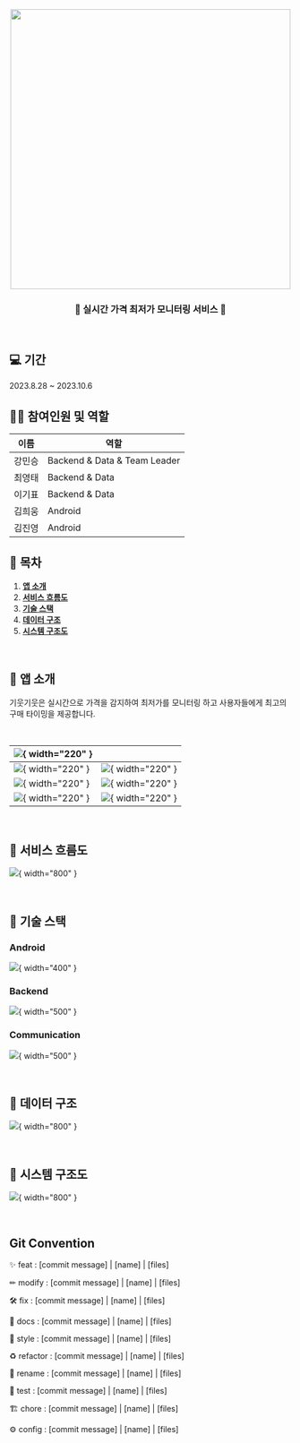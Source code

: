 <div align="center">
<img src="res/기웃기웃.png" width="500px" align="Center">

### 📱 실시간 가격 최저가 모니터링 서비스 📱

</div>
<br>

## 💻 기간
2023.8.28 ~ 2023.10.6

## 🙋🏻 참여인원 및 역할

| 이름   | 역할                  |                                         
|  ---  | ------------------- |
| 강민승 | Backend & Data & Team Leader |
| 최영태 | Backend & Data               |
| 이기표 | Backend & Data               |
| 김희웅 | Android                      |
| 김진영 | Android                      |

## 📌 목차
1. [**앱 소개**](#-앱-소개)
1. [**서비스 흐름도**](#-서비스-흐름도)
1. [**기술 스택**](#-기술-스택)
1. [**데이터 구조**](#-데이터-구조)
1. [**시스템 구조도**](#-시스템-구조도)

<br>

<div id="1"></div>

## 📱 앱 소개

<div>

기웃기웃은 실시간으로 가격을 감지하여 최저가를 모니터링 하고 사용자들에게 최고의 구매 타이밍을 제공합니다.

<br>

| ![](res/AOS_0.png){ width="220" } |                           |
|-----------------------------------|---------------------------|
| ![](res/AOS_1.png){ width="220" } | ![](res/AOS_2.png){ width="220" } |
| ![](res/AOS_3.png){ width="220" } | ![](res/AOS_4.png){ width="220" } |
| ![](res/AOS_5.png){ width="220" } | ![](res/AOS_6.png){ width="220" } |

<br>

<div id="2"></div>

## 📱 서비스 흐름도
![](res/ServiceFlow.png){ width="800" }

<br>

<div id="3"></div>

## 📍 기술 스택

### Android

![](res/AndroidStack.png){ width="400" }

### Backend

![](res/BackendStack.png){ width="500" }

### Communication

![](res/ComunicationStack.png){ width="500" }

<br>

<div id="4"></div>

## 📃 데이터 구조

![](res/ERD.png){ width="800" }

<br>

<div id="5"></div>

## 🔎 시스템 구조도

![](res/Architecture.png){ width="800" }

<br>


## Git Convention
✨ feat : [commit message] | [name] | [files]

✏ modify : [commit message] | [name] | [files]

🛠 fix : [commit message] | [name] | [files]

📃 docs : [commit message] | [name] | [files]

🎨 style : [commit message] | [name] | [files]

♻ refactor : [commit message] | [name] | [files]

👶 rename : [commit message] | [name] | [files]

💯 test : [commit message] | [name] | [files]

🏗 chore : [commit message] | [name] | [files]

⚙ config : [commit message] | [name] | [files]
